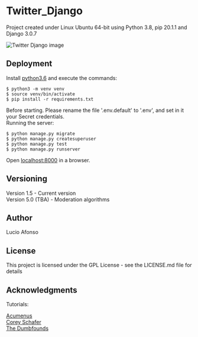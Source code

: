 # Twitter_Django

Project created under Linux Ubuntu 64-bit using Python 3.8, pip 20.1.1 and Django 3.0.7

![Twitter Django image](TwitterDjango.png)

## Deployment

Install [python3.6](https://www.python.org/downloads/) and execute the commands:

```
$ python3 -m venv venv
$ source venv/bin/activate
$ pip install -r requirements.txt
```

Before starting. Please rename the file '.env.default' to '.env', and set in it your Secret credentials.<br />
Running the server:<br />

```
$ python manage.py migrate
$ python manage.py createsuperuser
$ python manage.py test
$ python manage.py runserver
```

Open [localhost:8000](http://localhost:8000) in a browser.

## Versioning

Version 1.5 - Current version<br />
Version 5.0 (TBA) - Moderation algorithms

## Author

Lucio Afonso

## License

This project is licensed under the GPL License - see the LICENSE.md file for details

## Acknowledgments

Tutorials:

[Acumenus](https://stackoverflow.com/a/45474387/)<br />
[Corey Schafer](https://youtube.com/playlist?list=PL-osiE80TeTtoQCKZ03TU5fNfx2UY6U4p)<br />
[The Dumbfounds](https://youtube.com/playlist?list=PLbpAWbHbi5rMF2j5n6imm0enrSD9eQUaM)
